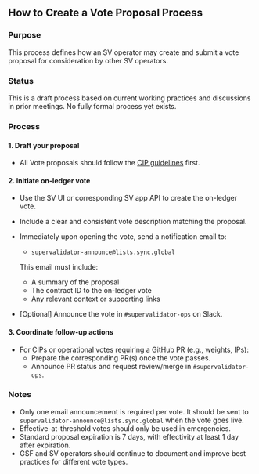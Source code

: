 ## How to Create a Vote Proposal Process

### Purpose

This process defines how an SV operator may create and submit a vote proposal for consideration by other SV operators.

### Status

This is a draft process based on current working practices and discussions in prior meetings. No fully formal process yet exists.

### Process

#### 1. Draft your proposal

- All Vote proposals should follow the [CIP guidelines](https://github.com/global-synchronizer-foundation/cips/blob/main/cip-0000/cip-0000.md) first.

#### 2. Initiate on-ledger vote

- Use the SV UI or corresponding SV app API to create the on-ledger vote.
- Include a clear and consistent vote description matching the proposal.
- Immediately upon opening the vote, send a notification email to:
  - `supervalidator-announce@lists.sync.global`

  This email must include:
  - A summary of the proposal
  - The contract ID to the on-ledger vote
  - Any relevant context or supporting links
- [Optional] Announce the vote in `#supervalidator-ops` on Slack.

#### 3. Coordinate follow-up actions

- For CIPs or operational votes requiring a GitHub PR (e.g., weights, IPs):
  - Prepare the corresponding PR(s) once the vote passes.
  - Announce PR status and request review/merge in `#supervalidator-ops`.

### Notes

- Only one email announcement is required per vote. It should be sent to `supervalidator-announce@lists.sync.global` when the vote goes live.
- Effective-at-threshold votes should only be used in emergencies.
- Standard proposal expiration is 7 days, with effectivity at least 1 day after expiration.
- GSF and SV operators should continue to document and improve best practices for different vote types.
